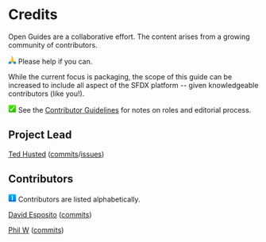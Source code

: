 # Credits

Open Guides are a collaborative effort. The content arises from a growing community of contributors. 

![(pray)](pray-16px.png) Please help if you can. 

While the current focus is packaging, the scope of this guide can be increased to include all aspect of the SFDX platform -- given knowledgeable contributors (like you!). 

![(help)](help-16px.png) See the [Contributor Guidelines](CONTRIBUTOR_GUIDELINES.md) for notes on roles and editorial process.

## Project Lead

[Ted Husted](https://github.com/tedhusted) ([commits](https://github.com/DreamOps/og-sfdx/commits?author=TedHusted)/[issues](https://github.com/DreamOps/og-sfdx/issues?q=author%3ATedHusted))

## Contributors

![(info)](info-16px.png) Contributors are listed alphabetically.

[David Esposito](https://github.com/daveespo) ([commits](https://github.com/DreamOps/og-sfdx/commit/24cfa714fac19d542f9ab4384e2a8f14d67db7d8))

[Phil W](https://github.com/sirephil) ([commits](https://github.com/DreamOps/og-sfdx/commit/24cfa714fac19d542f9ab4384e2a8f14d67db7d8))

